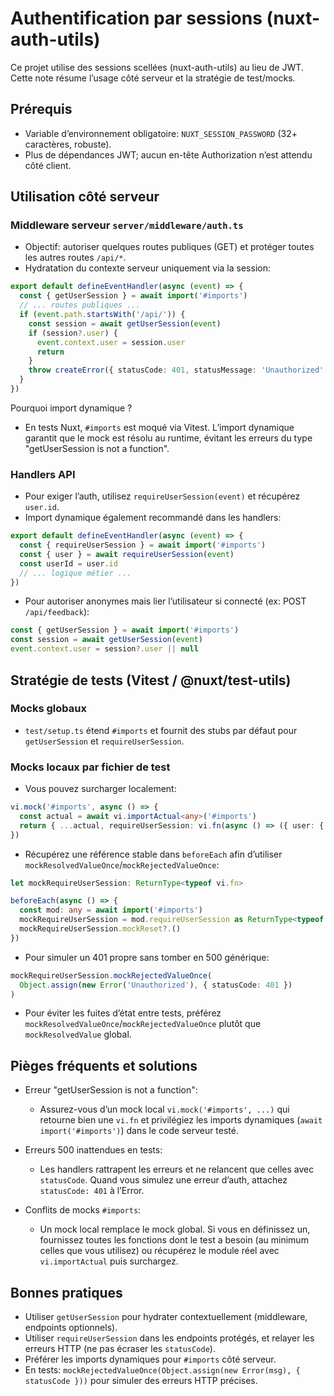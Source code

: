 # Authentification par sessions (nuxt-auth-utils)

Ce projet utilise des sessions scellées (nuxt-auth-utils) au lieu de JWT. Cette note résume l’usage côté serveur et la stratégie de test/mocks.

## Prérequis

- Variable d’environnement obligatoire: `NUXT_SESSION_PASSWORD` (32+ caractères, robuste).
- Plus de dépendances JWT; aucun en-tête Authorization n’est attendu côté client.

## Utilisation côté serveur

### Middleware serveur `server/middleware/auth.ts`

- Objectif: autoriser quelques routes publiques (GET) et protéger toutes les autres routes `/api/*`.
- Hydratation du contexte serveur uniquement via la session:

```ts
export default defineEventHandler(async (event) => {
  const { getUserSession } = await import('#imports')
  // ... routes publiques ...
  if (event.path.startsWith('/api/')) {
    const session = await getUserSession(event)
    if (session?.user) {
      event.context.user = session.user
      return
    }
    throw createError({ statusCode: 401, statusMessage: 'Unauthorized' })
  }
})
```

Pourquoi import dynamique ?

- En tests Nuxt, `#imports` est moqué via Vitest. L’import dynamique garantit que le mock est résolu au runtime, évitant les erreurs du type "getUserSession is not a function".

### Handlers API

- Pour exiger l’auth, utilisez `requireUserSession(event)` et récupérez `user.id`.
- Import dynamique également recommandé dans les handlers:

```ts
export default defineEventHandler(async (event) => {
  const { requireUserSession } = await import('#imports')
  const { user } = await requireUserSession(event)
  const userId = user.id
  // ... logique métier ...
})
```

- Pour autoriser anonymes mais lier l’utilisateur si connecté (ex: POST `/api/feedback`):

```ts
const { getUserSession } = await import('#imports')
const session = await getUserSession(event)
event.context.user = session?.user || null
```

## Stratégie de tests (Vitest / @nuxt/test-utils)

### Mocks globaux

- `test/setup.ts` étend `#imports` et fournit des stubs par défaut pour `getUserSession` et `requireUserSession`.

### Mocks locaux par fichier de test

- Vous pouvez surcharger localement:

```ts
vi.mock('#imports', async () => {
  const actual = await vi.importActual<any>('#imports')
  return { ...actual, requireUserSession: vi.fn(async () => ({ user: { id: 1 } })) }
})
```

- Récupérez une référence stable dans `beforeEach` afin d’utiliser `mockResolvedValueOnce`/`mockRejectedValueOnce`:

```ts
let mockRequireUserSession: ReturnType<typeof vi.fn>

beforeEach(async () => {
  const mod: any = await import('#imports')
  mockRequireUserSession = mod.requireUserSession as ReturnType<typeof vi.fn>
  mockRequireUserSession.mockReset?.()
})
```

- Pour simuler un 401 propre sans tomber en 500 générique:

```ts
mockRequireUserSession.mockRejectedValueOnce(
  Object.assign(new Error('Unauthorized'), { statusCode: 401 })
)
```

- Pour éviter les fuites d’état entre tests, préférez `mockResolvedValueOnce`/`mockRejectedValueOnce` plutôt que `mockResolvedValue` global.

## Pièges fréquents et solutions

- Erreur "getUserSession is not a function":
  - Assurez-vous d’un mock local `vi.mock('#imports', ...)` qui retourne bien une `vi.fn` et privilégiez les imports dynamiques (`await import('#imports')`) dans le code serveur testé.

- Erreurs 500 inattendues en tests:
  - Les handlers rattrapent les erreurs et ne relancent que celles avec `statusCode`. Quand vous simulez une erreur d’auth, attachez `statusCode: 401` à l’Error.

- Conflits de mocks `#imports`:
  - Un mock local remplace le mock global. Si vous en définissez un, fournissez toutes les fonctions dont le test a besoin (au minimum celles que vous utilisez) ou récupérez le module réel avec `vi.importActual` puis surchargez.

## Bonnes pratiques

- Utiliser `getUserSession` pour hydrater contextuellement (middleware, endpoints optionnels).
- Utiliser `requireUserSession` dans les endpoints protégés, et relayer les erreurs HTTP (ne pas écraser les `statusCode`).
- Préférer les imports dynamiques pour `#imports` côté serveur.
- En tests: `mockRejectedValueOnce(Object.assign(new Error(msg), { statusCode }))` pour simuler des erreurs HTTP précises.
